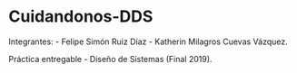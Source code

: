 # Cuidandonos-DDS
Integrantes: - Felipe Simón Ruiz Díaz
             - Katherin Milagros Cuevas Vázquez.
             
Práctica entregable - Diseño de Sistemas (Final 2019).
